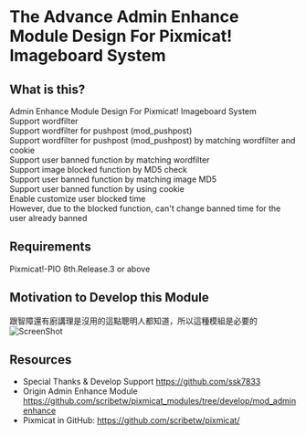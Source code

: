 The Advance Admin Enhance Module Design For Pixmicat! Imageboard System
========

What is this?
-------------
Admin Enhance Module Design For Pixmicat! Imageboard System<br>
Support wordfilter<br>
Support wordfilter for pushpost (mod_pushpost)<br>
Support wordfilter for pushpost (mod_pushpost) by matching wordfilter and cookie<br>
Support user banned function by matching wordfilter<br>
Support image blocked function by MD5 check<br>
Support user banned function by matching image MD5<br>
Support user banned function by using cookie<br>
Enable customize user blocked time<br>
However, due to the blocked function, can't change banned time for the user already banned<br>

Requirements
------------
Pixmicat!-PIO 8th.Release.3 or above

Motivation to Develop this Module
---------
跟智障還有廚講理是沒用的這點聰明人都知道，所以這種模組是必要的<br>
![ScreenShot](http://i.imgur.com/uVkyMfN.gif)

Resources
---------
- Special Thanks & Develop Support https://github.com/ssk7833
- Origin Admin Enhance Module https://github.com/scribetw/pixmicat_modules/tree/develop/mod_adminenhance
- Pixmicat in GitHub: https://github.com/scribetw/pixmicat/